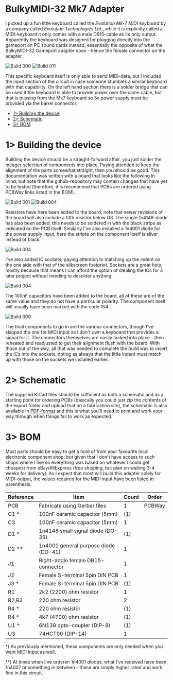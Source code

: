 # BulkyMIDI-32 Mk7 Adapter
I picked up a fun little keyboard called the *Evolution Mk-7 MIDI keyboard* by a company called *Evolution Technologies Ltd.*, while it is explicitly called a MIDI-keyboard it only comes with a male DB15-cable as its only output. Apparently the keyboard was designed for plugging directly into the gameport on PC sound cards instead, essentially the opposite of what the BulkyMIDI-32 Gameport adapter does - hence the female connector on the adapter. 

![Build 000](https://github.com/tebl/BulkyMIDI-32/raw/main/gallery/build_adapter_mk7_000.jpg)
![Build 011](https://github.com/tebl/BulkyMIDI-32/raw/main/gallery/build_adapter_mk7_011.jpg)

This specific keyboard itself is only able to send MIDI-data, but I included the input section of the circuit in case someone stumbles a similar keyboard with that capability. On the left hand section there is a solder bridge that can be used if the keyboard is able to provide power over the same cable, but that is missing from the Mk7 keyboard so 5v power supply must be provided via the barrel connector.

- [1> Building the device](#1-building-the-device)
- [2> Schematic](#2-schematic)
- [3> BOM](#3-bom)

# 1> Building the device
Building the device should be a straight-forward affair, you just solder the meager selection of components into place. Paying attention to keep the alignment of the parts somewhat straight, then you should be good. This documentation was written with a board that looks like the following in mind, but note that the github-repository may contain changes that have yet to be tested (therefore, it is recommend that PCBs are ordered using PCBWay links listed in the BOM).

![Build 001](https://github.com/tebl/BulkyMIDI-32/raw/main/gallery/build_adapter_mk7_002.jpg)
![Build 004](https://github.com/tebl/BulkyMIDI-32/raw/main/gallery/build_adapter_mk7_004.jpg)

Resistors have here been added to the board, note that newer revisions of the board will also include a fifth resistor below U3. The single 1n4148-diode has also been added, this needs to be soldered in with the black stripe as indicated on the PCB itself. Similarly I've also installed a 1n4001 diode for the power supply input, here the stripte on the component itself is silver instead of black.

![Build 004](https://github.com/tebl/BulkyMIDI-32/raw/main/gallery/build_adapter_mk7_005.jpg)

I've also added IC sockets, paying attention to matching up the indent on the one side with that of the silkscreen footprint. Sockets are a great help, mostly because that means I can afford the option of stealing the ICs for a later project without needing to desolder anything.

![Build 004](https://github.com/tebl/BulkyMIDI-32/raw/main/gallery/build_adapter_mk7_006.jpg)

The 100nF capacitors have been added to the board, all of these are of the same value and they do not have a particular polarity. The component itself will usually have been marked with the code *104*.

![Build 009](https://github.com/tebl/BulkyMIDI-32/raw/main/gallery/build_adapter_mk7_009.jpg)

The final components to go in are the various connectors, though I've skipped the one for MIDI input as I don't own a keyboard that provides a signal for it. The connectors themselves are easily tacked into place - then reheated and readjusted to get their alignment flush with the board. With those out of the way, all that was needed to complete the build was to insert the ICs into the sockets, noting as always that the little indent must match up with those on the sockets we installed earlier.

# 2> Schematic
The supplied KiCad files should be sufficient as both a schematic and as a  starting point for ordering PCBs (basically you could just zip the contents of the export folder and upload that on a fabrication site), the schematic is also available in [PDF-format](https://github.com/tebl/BulkyMIDI-32/tree/main/documentation/schematic/adapters) and this is what you'll need to print and work your way through when things fail to work as expected.

# 3> BOM
Most parts should be easy to get a hold of from your favourite local electronic component shop, but given that I don't have access to such shops where I live so everything was based on whatever I could get cheapest from eBay/AliExpress (free shipping, but plan on waiting 3-4 weeks for delivery). As I expect that most will build this adapter solely for MIDI-output, the values required for the MIDI input have been listed in parenthesis.

| Reference      | Item                                                  | Count | Order  |
| ---------------| ----------------------------------------------------- | ----- | ------ |
| PCB            | Fabricate using Gerber files                          |     1 | PCBWay
| C1 *           | 100nF ceramic capacitor (5mm)                         |    (1)|
| C3             | 100nF ceramic capacitor (5mm)                         |     1 |
| D1 *           | 1n4148 small signal diode (DO-35)                     |    (1)|
| D2 **          | 1n4001 general purpose diode (DO-41)                  |     1 |
| J1             | Right-angle female DB15-connector                     |     1 |
| J2             | Female S-terminal 5pin DIN PCB                        |     1 |
| J3 *           | Female S-terminal 5pin DIN PCB                        |    (1)|
| R1             | 2k2 (2200) ohm resistor                               |     1 |
| R2,R3          | 220 ohm resistor                                      |     2 |
| R4 *           | 220 ohm resistor                                      |    (1)|
| R4 *           | 4k7 (4700) ohm resistor                               |    (1)|
| U1 *           | 6N138 opto-coupler (DIP-8)                            |    (1)|
| U3             | 74HCT00 (DIP-14)                                      |     1 |

*) As previously mentioned, these components are only needed when you want MIDI input as well.

**) At times when I've orderen 1n4001 diodes, what I've received have been 1n4007 or something in between - these are simply higher rated and work fine in this circuit.